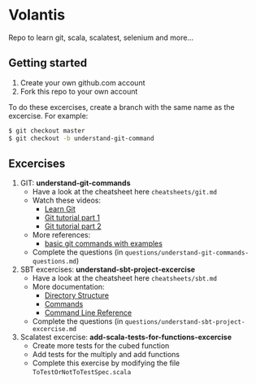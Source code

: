 # Volantis

Repo to learn git, scala, scalatest, selenium and more...

## Getting started

1. Create your own github.com account
2. Fork this repo to your own account

To do these excercises, create a branch with the same name as the excercise. For example:

```bash
$ git checkout master
$ git checkout -b understand-git-command
```

## Excercises

1. GIT: **understand-git-commands**
   - Have a look at the cheatsheet here `cheatsheets/git.md`
   - Watch these videos:
     - [Learn Git](https://www.youtube.com/watch?v=IHaTbJPdB-s&feature=youtu.be)
     - [Git tutorial part 1](https://www.youtube.com/watch?v=9GKpbI1siow)
     - [Git tutorial part 2](https://www.youtube.com/watch?v=n-p1RUmdl9M)
   - More references:
     - [basic git commands with examples](https://rubygarage.org/blog/most-basic-git-commands-with-examples)
   - Complete the questions (in `questions/understand-git-commands-questions.md`)
1. SBT excercises: **understand-sbt-project-excercise**
   - Have a look at the cheatsheet here `cheatsheets/sbt.md`
   - More documentation:
     - [Directory Structure](https://www.scala-sbt.org/1.x/docs/Directories.html)
     - [Commands](https://www.scala-sbt.org/1.x/docs/Running.html)
     - [Command Line Reference](https://www.scala-sbt.org/1.x/docs/Command-Line-Reference.html)
   - Complete the questions (in `questions/understand-sbt-project-excercise.md`
1. Scalatest excercise: **add-scala-tests-for-functions-excercise**
   - Create more tests for the cubed function
   - Add tests for the multiply and add functions
   - Complete this exercise by modifying the file `ToTestOrNotToTestSpec.scala`
